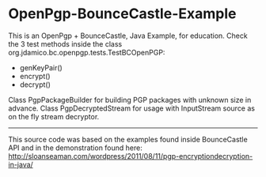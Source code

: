 OpenPgp-BounceCastle-Example
============================

This is an OpenPgp + BounceCastle, Java Example, for education. Check the 3 test methods inside the class org.jdamico.bc.openpgp.tests.TestBCOpenPGP:

* genKeyPair()
* encrypt()
* decrypt()

Class PgpPackageBuilder for building PGP packages with unknown size in advance.
Class PgpDecryptedStream for usage with InputStream source as on the fly stream decryptor.

------

This source code was based on the examples found inside BounceCastle API and in the demonstration found here: http://sloanseaman.com/wordpress/2011/08/11/pgp-encryptiondecryption-in-java/


